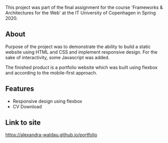 This project was part of the final assignment for the course 'Frameworks & Architectures for the Web' at the IT University of Copenhagen in Spring 2020.

## About
Purpose of the project was to demonstrate the ability to build a static website using HTML and CSS and implement responsive design. For the sake of interactivity, some Javascript was added. 

The finished product is a portfolio website which was built using flexbox and according to the mobile-first approach.

## Features
* Responsive design using flexbox
* CV Download

## Link to site 
https://alexandra-waldau.github.io/portfolio



